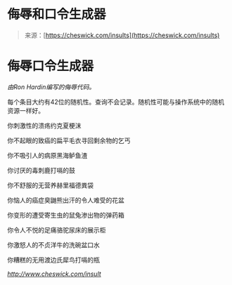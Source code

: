 <!--yml

category: 未分类

date: 2024-05-29 12:20:56

-->

# 侮辱和口令生成器

> 来源：[https://cheswick.com/insults](https://cheswick.com/insults)

# 侮辱口令生成器

*由Ron Hardin编写的侮辱代码。*

每个条目大约有42位的随机性。查询不会记录。随机性可能与操作系统中的随机资源一样好。

你刺激性的溃疡约克夏梗沫

你不起眼的致癌的扁平毛衣寻回剩余物的乞丐

你不吸引人的病原黑海鲈鱼渣

你讨厌的毒刺鹿打嗝的鼓

你不舒服的无营养赫里福德粪袋

你恼人的癌症臭鼬熊出汗的令人难受的花盆

你变形的遭受寄生虫的鼠兔渗出物的弹药箱

你令人不悦的足痛骆驼尿床的展示柜

你激怒人的不贞洋牛的洗碗盆口水

你糟糕的无用渡边氏犀鸟打嗝的瓶

*http://www.cheswick.com/insult*
